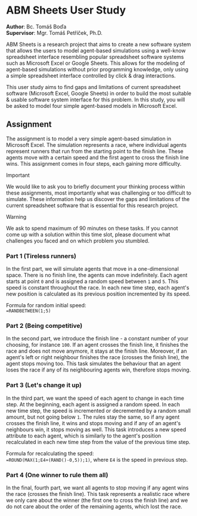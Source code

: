 # ABM Sheets User Study

**Author**: Bc. Tomáš Boďa \
**Supervisor**: Mgr. Tomáš Petříček, Ph.D.

ABM Sheets is a research project that aims to create a new software system that allows the users to model agent-based simulations using a well-know spreadsheet interface resembling popular spreadsheet software systems such as Microsoft Excel or Google Sheets. This allows for the modeling of agent-based simulations without prior programming knowledge, only using a simple spreadsheet interface controlled by click & drag interactions.

This user study aims to find gaps and limitations of current spreadsheet software (Microsoft Excel, Google Sheets) in order to build the most suitable & usable software system interface for this problem. In this study, you will be asked to model four simple agent-based models in Microsoft Excel.

## Assignment
The assignment is to model a very simple agent-based simulation in Microsoft Excel. The simulation represents a race, where individual agents represent runners that run from the starting point to the finish line. These agents move with a certain speed and the first agent to cross the finish line wins. This assignment comes in four steps, each gaining more difficulty.

> [!IMPORTANT]
> We would like to ask you to briefly document your thinking process within these assignments, most importantly what was challenging or too difficult to simulate. These information help us discover the gaps and limitations of the current spreadsheet software that is essential for this research project.

> [!WARNING]
> We ask to spend maximum of 90 minutes on these tasks. If you cannot come up with a solution within this time slot, please document what challenges you faced and on which problem you stumbled.

### Part 1 (Tireless runners)
In the first part, we will simulate agents that move in a one-dimensional space. There is no finish line, the agents can move indefinitely. Each agent starts at point `0` and is assigned a random speed between `1` and `5`. This speed is constant throughout the race. In each new time step, each agent's new position is calculated as its previous position incremented by its speed.

Formula for random initial speed: \
`=RANDBETWEEN(1;5)`

### Part 2 (Being competitive)
In the second part, we introduce the finish line - a constant number of your choosing, for instance `100`. If an agent crosses the finish line, it finishes the race and does not move anymore, it stays at the finish line. Moreover, if an agent's left or right neighbour finishes the race (crosses the finish line), the agent stops moving too. This task simulates the behaviour that an agent loses the race if any of its neighbouring agents win, therefore stops moving.

### Part 3 (Let's change it up)
In the third part, we want the speed of each agent to change in each time step. At the beginning, each agent is assigned a random speed. In each new time step, the speed is incremented or decremented by a random small amount, but not going below `1`. The rules stay the same, so if any agent crosses the finish line, it wins and stops moving and if any of an agent's neighbours win, it stops moving as well. This task introduces a new speed attribute to each agent, which is similarly to the agent's position recalculated in each new time step from the value of the previous time step.

Formula for recalculating the speed: \
`=ROUND(MAX(1;E4+(RAND()-0,5));1)`, where `E4` is the speed in previous step.

### Part 4 (One winner to rule them all)
In the final, fourth part, we want all agents to stop moving if any agent wins the race (crosses the finish line). This task represents a realistic race where we only care about the winner (the first one to cross the finish line) and we do not care about the order of the remaining agents, which lost the race.
